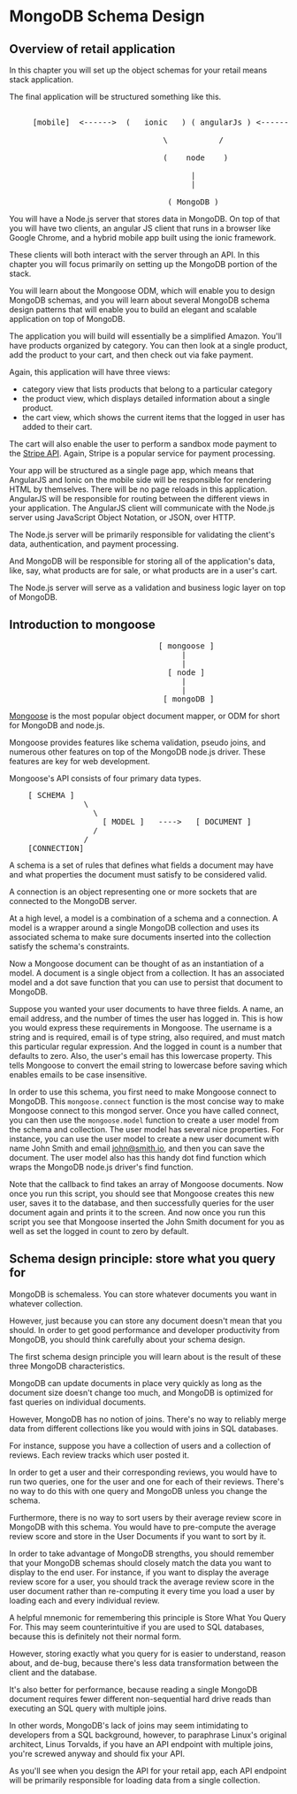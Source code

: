 # MongoDB Schema Design

## Overview of retail application

In this chapter you will set up the object schemas for your retail means stack application.

The final application will be structured something like this.
<pre>    
     [mobile]  <------>  (   ionic   ) ( angularJs ) <------>  [ pc ]

                                 \           /

                                 (    node    )
                                   
                                       |
                                       |

                                  ( MongoDB )
</pre>

You will have a Node.js server that stores data in MongoDB.
On top of that you will have two clients, an angular JS client that runs in a browser like Google Chrome, and a hybrid mobile app built using the ionic framework.

These clients will both interact with the server through an API.
In this chapter you will focus primarily on setting up the MongoDB portion of the stack.

You will learn about the Mongoose ODM, which will enable you to design MongoDB schemas, and you will learn about several MongoDB schema design patterns that will enable you to build an elegant and scalable application on top of MongoDB.

The application you will build will essentially be a simplified Amazon.
You'll have products organized by category.
You can then look at a single product, add the product to your cart, and then check out via fake payment.

Again, this application will have three views:
* category view that lists products that belong to a particular category
* the product view, which displays detailed information about a single product.
* the cart view, which shows the current items that the logged in user has added to their cart.

The cart will also enable the user to perform a sandbox mode payment to the [Stripe API](https://stripe.com).
Again, Stripe is a popular service for payment processing.

Your app will be structured as a single page app, which means that AngularJS and Ionic on the mobile side will be responsible for rendering HTML by themselves.
There will be no page reloads in this application.
AngularJS will be responsible for routing between the different views in your application.
The AngularJS client will communicate with the Node.js server using JavaScript Object Notation, or JSON, over HTTP.

The Node.js server will be primarily responsible for validating the client's data, authentication, and payment processing.

And MongoDB will be responsible for storing all of the application's data, like, say, what products are for sale, or what products are in a user's cart.

The Node.js server will serve as a validation and business logic layer on top of MongoDB.

## Introduction to mongoose

<pre>
                                [ mongoose ]
                                     |
                                     |
                                  [ node ]      
                                     |
                                     |                                  
                                 [ mongoDB ] 
</pre>

[Mongoose](http://mongoosejs.com) is the most popular object document mapper, or ODM for short for MongoDB and node.js.

Mongoose provides features like schema validation, pseudo joins, and numerous other features on top of the MongoDB node.js driver.
These features are key for web development.

Mongoose's API consists of four primary data types.
<pre>
    [ SCHEMA ]
                \
                  \
                    [ MODEL ]   ---->   [ DOCUMENT ]
                  /
                /
    [CONNECTION]
</pre>

A schema is a set of rules that defines what fields a document may have and what properties the document must satisfy to be considered valid.

A connection is an object representing one or more sockets that are connected to the MongoDB server.

At a high level, a model is a combination of a schema and a connection.
A model is a wrapper around a single MongoDB collection and uses its associated schema to make sure documents inserted into the collection satisfy the schema's constraints.

Now a Mongoose document can be thought of as an instantiation of a model.
A document is a single object from a collection.
It has an associated model and a dot save function that you can use to persist that document to MongoDB.

Suppose you wanted your user documents to have three fields.
A name, an email address, and the number of times the user has logged in.
This is how you would express these requirements in Mongoose.
The username is a string and is required, email is of type string, also required, and must match this particular regular expression.
And the logged in count is a number that defaults to zero.
Also, the user's email has this lowercase property.
This tells Mongoose to convert the email string to lowercase before saving which enables emails to be case insensitive.

In order to use this schema, you first need to make Mongoose connect to MongoDB.
This `mongoose.connect` function is the most concise way to make Mongoose connect to this mongod server.
Once you have called connect, you can then use the `mongoose.model` function to create a user model from the schema and collection.
The user model has several nice properties.
For instance, you can use the user model to create a new user document with name John Smith and email john@smith.io, and then you can save the document.
The user model also has this handy dot find function which wraps the MongoDB node.js driver's find function.

Note that the callback to find takes an array of Mongoose documents.
Now once you run this script, you should see that Mongoose creates this new user, saves it to the database, and then successfully queries for the user document again and prints it to the screen.
And now once you run this script you see that Mongoose inserted the John Smith document for you as well as set the logged in count to zero by default.

## Schema design principle: store what you query for

MongoDB is schemaless.
You can store whatever documents you want in whatever collection.

However, just because you can store any document doesn't mean that you should.
In order to get good performance and developer productivity from MongoDB, you should think carefully about your schema design.

The first schema design principle you will learn about is the result of these three MongoDB characteristics.

MongoDB can update documents in place very quickly as long as the document size doesn't change too much, and MongoDB is optimized for fast queries on individual documents.

However, MongoDB has no notion of joins. There's no way to reliably merge data from different collections like you would with joins in SQL databases.

For instance, suppose you have a collection of users and a collection of reviews. Each review tracks which user posted it.

In order to get a user and their corresponding reviews, you would have to run two queries, one for the user and one for each of their reviews.
There's no way to do this with one query and MongoDB unless you change the schema.

Furthermore, there is no way to sort users by their average review score in MongoDB with this schema.
You would have to pre-compute the average review score and store in the User Documents if you want to sort by it.

In order to take advantage of MongoDB strengths, you should remember that your MongoDB schemas should closely match the data you want to display to the end user.
For instance, if you want to display the average review score for a user, you should track the average review score in the user document rather than re-computing it every time you load a user by loading each and every individual review.

A helpful mnemonic for remembering this principle is Store What You Query For.
This may seem counterintuitive if you are used to SQL databases, because this is definitely not their normal form.

However, storing exactly what you query for is easier to understand, reason about, and de-bug, because there's less data transformation between the client and the database.

It's also better for performance, because reading a single MongoDB document requires fewer different non-sequential hard drive reads than executing an SQL query with multiple joins.

In other words, MongoDB's lack of joins may seem intimidating to developers from a SQL background, however, to paraphrase Linux's original architect, Linus Torvalds, if you have an API endpoint with multiple joins, you're screwed anyway and should fix your API.

As you'll see when you design the API for your retail app, each API endpoint will be primarily responsible for loading data from a single collection.










